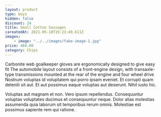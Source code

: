 ```yaml
---
layout: product
type: boys
hidden: false
discount: 24
title: Small Cotton Sausages
careatedAt: 2021-05-10T19:23:49.611Z
images:
    - image: "../../images/fake-image-1.jpg"
price: 484.00
category: Chips
---
```

Carbonite web goalkeeper gloves are ergonomically designed to give easy fit
The automobile layout consists of a front-engine design, with transaxle-type transmissions mounted at the rear of the engine and four wheel drive
Nostrum voluptas id voluptatem qui porro ipsam eveniet. Et corrupti quam deleniti sit aut. Et aut possimus eaque voluptas aut deserunt. Nihil iusto hic.
 Voluptas aut magnam et non. Vero ipsum repellendus. Consequuntur voluptas voluptates ducimus et consequuntur neque. Dolor alias molestias assumenda quia laborum sit temporibus rerum omnis. Molestiae est possimus sapiente rem qui ratione.
